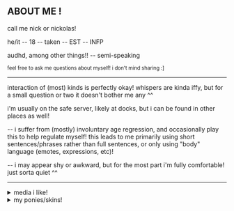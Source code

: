 ## ABOUT ME !

call me nick or nickolas!

he/it -- 18 -- taken -- EST -- INFP

audhd, among other things!! -- semi-speaking

<sub>feel free to ask me questions about myself! i don't mind sharing :]</sub>
-- -- --
interaction of (most) kinds is perfectly okay! whispers are kinda iffy, but for a small question or two it doesn't bother me any ^^

i'm usually on the safe server, likely at docks, but i can be found in other places as well!

-- i suffer from (mostly) involuntary age regression, and occasionally play this to help regulate myself! this leads to me primarily using short sentences/phrases rather than full sentences, or only using "body" language (emotes, expressions, etc)!

-- i may appear shy or awkward, but for the most part i'm fully comfortable! just sorta quiet ^^
-- -- --
<details>
<summary>media i like!</summary>

- my little pony, primarily g4 but i like the older generations as well, just don't interact with the content very much!

- warrior cats (1st-5th arc, i read maybe half of arc 6 LOL), especially worldbuilding/oc related content!

- spongebob, especially the older seasons!! my favorite episode is culture shock/F.U.N. (s1ep10) :D

- pokemon! i'm sorta new to the fandom, but i've loved its worldbuilding and biology/creature designs since i was super young ^^
</details>
<details>
<summary>my ponies/skins!</summary>
this is a wip!! i'll show off the skins i'm usually using as well as a small description for each ^^
</details>
